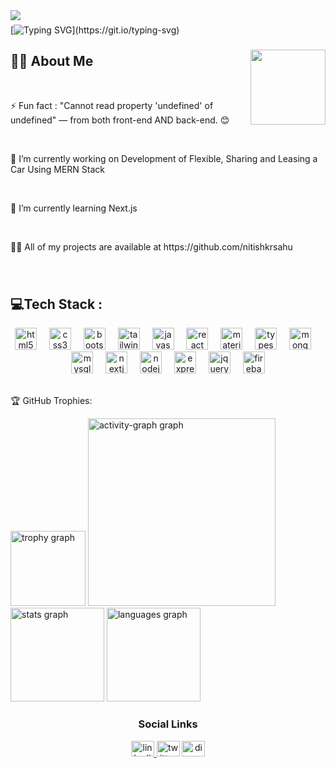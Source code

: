 <img align="left" src="https://visitor-badge.laobi.icu/badge?page_id=nitishkrsahu.nitishkrsahu&"  />

###
[![Typing SVG](https://readme-typing-svg.herokuapp.com?font=Fira+Code&size=22&pause=300&color=3AF926&random=false&width=435&lines=I+am+MERN+STACK+Developer...!;I+am+UI+FULL+STACK+Developer...!)](https://git.io/typing-svg)

###

<img align="right" height="120" src="https://i.imgflip.com/65efzo.gif"  />

###
<h2 align="left">🧑‍💻 About Me</h2><br>
<p>⚡ Fun fact : "Cannot read property 'undefined' of undefined" — from both front-end AND back-end. 😊</p>
<br>
<p>🔭 I’m currently working on Development of Flexible, Sharing and Leasing a Car Using MERN Stack</p>
<br>
<p>🌱 I’m currently learning Next.js</p>
<br>
<p>👨‍💻 All of my projects are available at https://github.com/nitishkrsahu</p>

###

<br clear="both">
<h2>💻Tech Stack :</h2>
<div align="center">
  <img src="https://cdn.jsdelivr.net/gh/devicons/devicon/icons/html5/html5-original.svg" height="35" alt="html5 logo"  />
  <img width="12" />
  <img src="https://cdn.jsdelivr.net/gh/devicons/devicon/icons/css3/css3-original.svg" height="35" alt="css3 logo"  />
  <img width="12" />
  <img src="https://cdn.jsdelivr.net/gh/devicons/devicon/icons/bootstrap/bootstrap-original.svg" height="35" alt="bootstrap logo"  />
  <img width="12" />
  <img src="https://cdn.simpleicons.org/tailwindcss/06B6D4" height="35" alt="tailwindcss logo"  />
  <img width="12" />
  <img src="https://cdn.jsdelivr.net/gh/devicons/devicon/icons/javascript/javascript-original.svg" height="35" alt="javascript logo"  />
  <img width="12" />
  <img src="https://cdn.jsdelivr.net/gh/devicons/devicon/icons/react/react-original.svg" height="35" alt="react logo"  />
  <img width="12" />
  <img src="https://cdn.jsdelivr.net/gh/devicons/devicon/icons/materialui/materialui-original.svg" height="35" alt="materialui logo"  />
  <img width="12" />
  <img src="https://cdn.jsdelivr.net/gh/devicons/devicon/icons/typescript/typescript-original.svg" height="35" alt="typescript logo"  />
  <img width="12" />
  <img src="https://cdn.jsdelivr.net/gh/devicons/devicon/icons/mongodb/mongodb-original.svg" height="35" alt="mongodb logo"  />
  <img width="12" />
  <img src="https://cdn.jsdelivr.net/gh/devicons/devicon/icons/mysql/mysql-original.svg" height="35" alt="mysql logo"  />
  <img width="12" />
  <img src="https://cdn.jsdelivr.net/gh/devicons/devicon/icons/nextjs/nextjs-original.svg" height="35" alt="nextjs logo"  />
  <img width="12" />
  <img src="https://cdn.jsdelivr.net/gh/devicons/devicon/icons/nodejs/nodejs-original.svg" height="35" alt="nodejs logo"  />
  <img width="12" />
  <img src="https://skillicons.dev/icons?i=express" height="35" alt="express logo"  />
  <img width="12" />
  <img src="https://cdn.jsdelivr.net/gh/devicons/devicon/icons/jquery/jquery-original.svg" height="35" alt="jquery logo"  />
  <img width="12" />
  <img src="https://cdn.jsdelivr.net/gh/devicons/devicon/icons/firebase/firebase-plain.svg" height="35" alt="firebase logo"  />
</div>



<br clear="both">

<div>
  <p>🏆 GitHub Trophies: </p>
  <img src="https://github-profile-trophy.vercel.app?username=nitishkrsahu&theme=radical&column=-1&row=1&margin-w=8&margin-h=2&no-bg=false&no-frame=false&order=4" height="120" alt="trophy graph"  />
  <img src="https://github-readme-activity-graph.vercel.app/graph?username=nitishkrsahu&radius=16&theme=redical&area=true&order=5&bg_color=#000&color=#fff&hide_border=false&line=#008060" height="300" alt="activity-graph graph" />
  <img src="https://github-readme-stats.vercel.app/api?username=nitishkrsahu&hide_title=false&hide_rank=false&show_icons=true&include_all_commits=true&count_private=true&disable_animations=false&theme=radical&locale=en&hide_border=false&order=1" height="150" alt="stats graph"  />
  <img src="https://github-readme-stats.vercel.app/api/top-langs?username=nitishkrsahu&locale=en&hide_title=false&layout=compact&card_width=320&langs_count=10&theme=radical&hide_border=false&order=2" height="150" alt="languages graph"  />
  
</div>

###

<div align="center">
  <h3 text="center">Social Links</h3>
  <a href="https://www.linkedin.com/in/nitishkrsahu/" target="_blank">
    <img src="https://raw.githubusercontent.com/maurodesouza/profile-readme-generator/master/src/assets/icons/social/linkedin/default.svg" width="37" height="25" alt="linkedin logo"  />
  </a>
  <img src="https://raw.githubusercontent.com/maurodesouza/profile-readme-generator/master/src/assets/icons/social/twitter/default.svg" width="37" height="25" alt="twitter logo"  />
  <img src="https://raw.githubusercontent.com/maurodesouza/profile-readme-generator/master/src/assets/icons/social/discord/default.svg" width="37" height="25" alt="discord logo"  />
</div>

###
###
